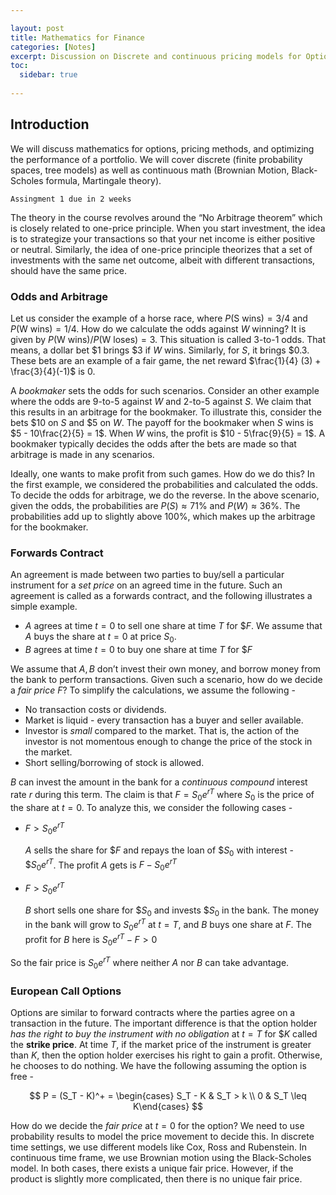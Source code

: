 ```yaml
---

layout: post
title: Mathematics for Finance
categories: [Notes]
excerpt: Discussion on Discrete and continuous pricing models for Options, No-arbitrage pricing and the mathematics involved.
toc: 
  sidebar: true
  
---
```

## Introduction

We will discuss mathematics for options, pricing methods, and optimizing the performance of a portfolio. We will cover discrete (finite probability spaces, tree models) as well as continuous math (Brownian Motion, Black-Scholes formula, Martingale theory).

`Assingment 1 due in 2 weeks` 

The theory in the course revolves around the “No Arbitrage theorem” which is closely related to one-price principle. When you start investment, the idea is to strategize your transactions so that your net income is either positive or neutral. Similarly, the idea of one-price principle theorizes that a set of investments with the same net outcome, albeit with different transactions, should have the same price.

### Odds and Arbitrage

Let us consider the example of a horse race, where $P(\text {S wins}) = 3/4$ and $P(\text{W wins}) = 1/4$. How do we calculate the odds against $W$ winning? It is given by $P(\text{W wins})/P(\text{W loses}) = 3$. This situation is called $3\text{-to-}1$ odds. That means, a dollar bet $\$1$ brings $\$3$ if $W$ wins. Similarly, for $S$, it brings $\$0.3$. These bets are an example of a fair game, the net reward $\frac{1}{4} (3) + \frac{3}{4}(-1)$ is $0$.

A *bookmaker* sets the odds for such scenarios. Consider an other example where the odds are $9\text{-to-}5$ against $W$ and $2\text{-to-}5$ against $S$. We claim that this results in an arbitrage for the bookmaker. To illustrate this, consider the bets $\$10$ on $S$ and $\$5$ on $W$.  The payoff for the bookmaker when $S$ wins is $5 - 10\frac{2}{5} = 1$.  When $W$ wins, the profit is $10 - 5\frac{9}{5} = 1$. A bookmaker typically decides the odds after the bets are made so that arbitrage is made in any scenarios. 

Ideally, one wants to make profit from such games. How do we do this? In the first example, we considered the probabilities and calculated the odds. To decide the odds for arbitrage, we do the reverse. In the above scenario, given the odds, the probabilities are $P(S) \approx 71\%$ and $P(W) \approx 36\%$. The probabilities add up to slightly above $100\%$, which makes up the arbitrage for the bookmaker.

### Forwards Contract

An agreement is made between two parties to buy/sell a particular instrument for a *set price* on an agreed time in the future. Such an agreement is called as a forwards contract, and the following illustrates a simple example.

- $A$ agrees at time $t = 0$ to sell one share at time $T$ for $\$F$. We assume that $A$ buys the share at $t = 0$ at price $S_0$.
- $B$ agrees at time $t = 0$ to buy one share at time $T$ for $\$F$

We assume that $A, B$ don’t invest their own money, and borrow money from the bank to perform transactions. Given such a scenario, how do we decide a *fair price* $F$? To simplify the calculations, we assume the following -

- No transaction costs or dividends.
- Market is liquid - every transaction has a buyer and seller available.
- Investor is *small* compared to the market. That is, the action of the investor is not momentous enough to change the price of the stock in the market.
- Short selling/borrowing of stock is allowed.

$B$ can invest the amount in the bank for a *continuous compound* interest rate $r$ during this term. The claim is that $F = S_0 e^{rT}$ where $S_0$ is the price of the share at $t = 0$.  To analyze this, we consider the following cases -

- $F > S_0 e^{rT}$
    
    $A$ sells the share for $\$F$ and repays the loan of $\$S_0$ with interest - $\$S_0 e^{rT}$. The profit $A$ gets is $F - S_0 e^{rT}$
    
- $F > S_0e^{rT}$
    
    $B$ short sells one share for $\$ S_0$ and invests $\$S_0$ in the bank. The money in the bank will grow to $S_0 e^{rT}$ at $t = T$, and $B$ buys one share at $F$. The profit for $B$ here is $S_0 e^{rT} - F > 0$
    

So the fair price is $S_0 e^{rT}$ where neither $A$ nor $B$ can take advantage.

### European Call Options

Options are similar to forward contracts where the parties agree on a transaction in the future. The important difference is that the option holder *has the right to buy the instrument with no obligation* at $t = T$ for $\$K$ called the **strike price**. At time $T$, if the market price of the instrument is greater than $K$, then the option holder exercises his right to gain a profit. Otherwise, he chooses to do nothing. We have the following assuming the option is free -

$$
P = (S_T - K)^+ = \begin{cases} S_T - K & S_T > k \\ 0 & S_T \leq K\end{cases}
$$

How do we decide the *fair price* at $t = 0$ for the option? We need to use probability results to model the price movement to decide this. In discrete time settings, we use different models like Cox, Ross and Rubenstein. In continuous time frame, we use Brownian motion using the Black-Scholes model. In both cases, there exists a unique fair price. However, if the product is slightly more complicated, then there is no unique fair price.
